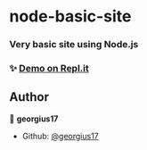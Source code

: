 # node-basic-site

### Very basic site using Node.js 

### ✨ [Demo on Repl.it](https://RecklessSmugCores--five-nine.repl.co)

 

## Author

👤 **georgius17**


* Github: [@georgius17](https://github.com/georgius17)
